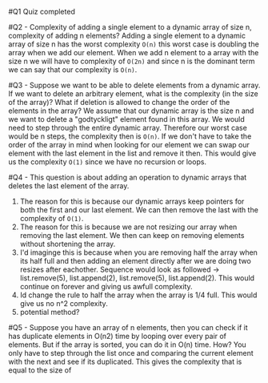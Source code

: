#Q1
Quiz completed

#Q2 - Complexity of adding a single element to a dynamic array of size n, complexity of adding n elements?
Adding a single element to a dynamic array of size n has the worst complexity `O(n)` this worst case is doubling the array when we add our element. When we add n element to a array with the size n we will have to complexity of `O(2n)` and since n is the dominant term we can say that our complexity is `O(n)`.

#Q3 - Suppose we want to be able to delete elements from a dynamic array. If we want to delete an arbitrary element, what is the complexity (in the size of the array)? What if deletion is allowed to change the order of the elements in the array?
We assume that our dynamic array is the size n and we want to delete a "godtyckligt" element found in this array. We would need to step through the entire dynamic array. Therefore our worst case would be n steps, the complexity then is `O(n)`. If we don't have to take the order of the array in mind when looking for our element we can swap our element with the last element in the list and remove it then. This would give us the complexity `O(1)` since we have no recursion or loops.

#Q4 - This question is about adding an operation to dynamic arrays that deletes the last element of the array.
1. The reason for this is because our dynamic arrays keep pointers for both the first and our last element. We can then remove the last with the complexity of `O(1)`. 
2. The reason for this is because we are not resizing our array when removing the last element. We then can keep on removing elements without shortening the array.
3. I'd imaginge this is because when you are removing half the array when its half full and then adding an element directly after we are doing two resizes after eachother. Sequence would look as followed -> list.remove(5), list.append(2), list.remove(5), list.append(2). This would continue on forever and giving us awfull complexity.
4. Id change the rule to half the array when the array is 1/4 full. This would give us no n^2 complexity. 
5. potential method?

#Q5 - Suppose you have an array of n elements, then you can check if it has duplicate elements in O(n2) time by looping over every pair of elements. But if the array is sorted, you can do it in O(n) time. How?
You only have to step through the list once and comparing the current element with the next and see if its duplicated. This gives the complexity that is equal to the size of

